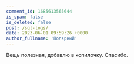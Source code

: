 ```yaml
---
comment_id: 1685613565644
is_spam: false
is_deleted: false
post: /sql-logs/
date: 2023-06-01 09:59:26 +0000
author_fullname: 'Полярный'
---
```


Вещь полезная, добавлю в копилочку.
Спасибо.
